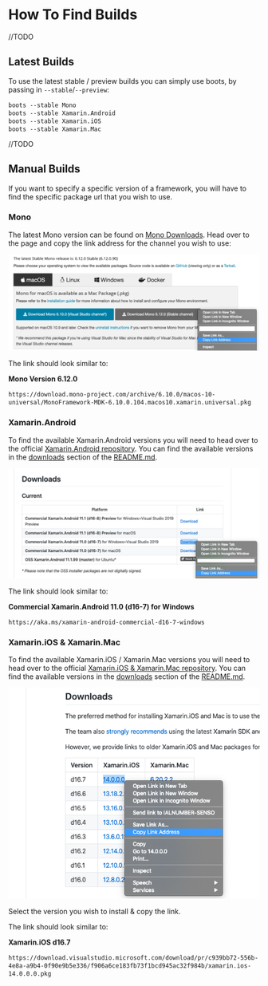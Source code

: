 # How To Find Builds

//TODO

## Latest Builds

To use the latest stable / preview builds you can simply use boots, by passing in `--stable`/`--preview`:

```
boots --stable Mono
boots --stable Xamarin.Android
boots --stable Xamarin.iOS
boots --stable Xamarin.Mac
```

//TODO





## Manual Builds

If you want to specify a specific version of a framework, you will have to find the specific package url that you wish to use.



### Mono

The latest Mono version can be found on [Mono Downloads](https://www.mono-project.com/download/stable/). Head over to the page and copy the link address for the channel you wish to use:

![How to find mono version](GetMonoVersion.png)

The link should look similar to:

**Mono Version 6.12.0**

```
https://download.mono-project.com/archive/6.10.0/macos-10-universal/MonoFramework-MDK-6.10.0.104.macos10.xamarin.universal.pkg
```



### Xamarin.Android

To find the available Xamarin.Android versions you will need to head over to the official [Xamarin.Android repository](https://github.com/xamarin/xamarin-android). You can find the available versions in the [downloads](https://github.com/xamarin/xamarin-android#Downloads) section of the [README.md](https://github.com/xamarin/xamarin-android/blob/master/README.md).

![How to find android version](GetAndroidVersion.png)

The link should look similar to:

**Commercial Xamarin.Android 11.0 (d16-7) for Windows**

```
https://aka.ms/xamarin-android-commercial-d16-7-windows
```





### Xamarin.iOS & Xamarin.Mac

To find the available Xamarin.iOS / Xamarin.Mac versions you will need to head over to the official [Xamarin.iOS & Xamarin.Mac repository](https://github.com/xamarin/xamarin-macios). You can find the available versions in the [downloads](https://github.com/xamarin/xamarin-macios#downloads) section of the [README.md](https://github.com/xamarin/xamarin-macios/blob/main/README.md).

![How to find android version](GetMacIOSVersion.png)

Select the version you wish to install & copy the link.

The link should look similar to:

**Xamarin.iOS d16.7**

```
https://download.visualstudio.microsoft.com/download/pr/c939bb72-556b-4e8a-a9b4-0f90e9b5e336/f906a6ce183fb73f1bcd945ac32f984b/xamarin.ios-14.0.0.0.pkg
```